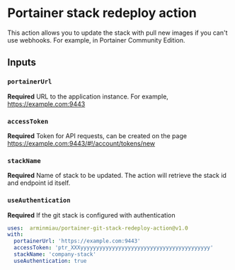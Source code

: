 # Portainer stack redeploy action

This action allows you to update the stack with pull new images if you can't use webhooks. For example, in Portainer Community Edition.

## Inputs

### `portainerUrl`

**Required** URL to the application instance. For example, https://example.com:9443

### `accessToken`

**Required** Token for API requests, can be created on the page https://example.com:9443/#!/account/tokens/new

### `stackName`

**Required** Name of stack to be updated. The action will retrieve the stack id and endpoint id itself.

### `useAuthentication`

**Required** If the git stack is configured with authentication

```yaml
uses:  arminmiau/portainer-git-stack-redeploy-action@v1.0
with:
  portainerUrl: 'https://example.com:9443'
  accessToken: 'ptr_XXXyyyyyyyyyyyyyyyyyyyyyyyyyyyyyyyyyyyyyyyyy'
  stackName: 'company-stack'
  useAuthentication: true
```
